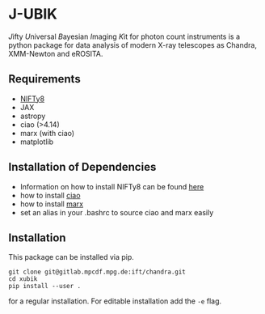 # J-UBIK

*J*ifty *U*niversal *B*ayesian *I*maging *K*it for photon count instruments is a python package for data analysis of modern X-ray telescopes as Chandra, XMM-Newton and eROSITA.

## Requirements
- [NIFTy8](https://gitlab.mpcdf.mpg.de/ift/nifty) 
- JAX
- astropy
- ciao (>4.14)
- marx (with ciao)
- matplotlib


## Installation of Dependencies
- Information on how to install NIFTy8 can be found [here](https://gitlab.mpcdf.mpg.de/ift/nifty)
- how to install [ciao](https://cxc.cfa.harvard.edu/ciao4.14/download/ciao_install.html)
- how to install [marx](https://cxc.cfa.harvard.edu/ciao/ahelp/install_marx.html)
- set an alias in your .bashrc to source ciao and marx easily

## Installation
This package can be installed via pip. 

    git clone git@gitlab.mpcdf.mpg.de:ift/chandra.git
    cd xubik
    pip install --user .

for a regular installation. For editable installation add the `-e` flag. 
